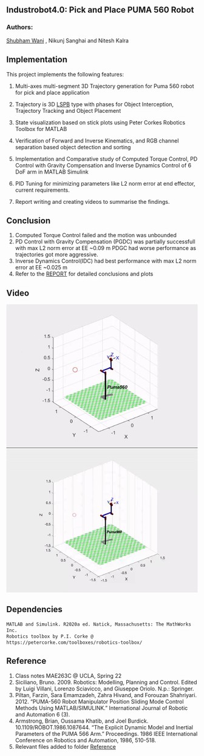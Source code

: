 ## Industrobot4.0: Pick and Place PUMA 560 Robot
### Authors:
[Shubham Wani](https://www.linkedin.com/in/shubhamwani/) , Nikunj Sanghai and Nitesh Kalra

## Implementation
This project implements the following features:
1. Multi-axes multi-segment 3D Trajectory generation for Puma 560 robot for pick and place application
2. Trajectory is 3D [LSPB](http://www.mnrlab.com/uploads/7/3/8/3/73833313/trajectory.pdf) type with phases for Object Interception, Trajectory Tracking and Object Placement

3. State visualization based on stick plots using Peter Corkes Robotics Toolbox for MATLAB
4. Verification of Forward and Inverse Kinematics, and RGB channel separation based object detection and sorting
5. Implementation and Comparative study of Computed Torque Control, PD Control with Gravity Compensation and Inverse Dynamics Control of 6 DoF arm in MATLAB Simulink
6. PID Tuning for minimizing parameters like L2 norm error at end effector, current requirements. 
7. Report writing and creating videos to summarise the findings.

## Conclusion
1. Computed Torque Control failed and the motion was unbounded
2. PD Control with Gravity Compensation (PGDC) was partially successfull with max L2 norm error at EE ~0.09 m
PDGC had worse performance as trajectories got more aggressive.
3. Inverse Dynamics Control(IDC) had best performance with max L2 norm error at EE ~0.025 m
4. Refer to the [REPORT](https://github.com/shubhamwani376/PUMA560_Industrial_Sorting_Robot/blob/main/Project%20Report.pdf) for detailed conclusions and plots


## Video
![PGDC](https://github.com/shubhamwani376/PUMA560_Industrial_Sorting_Robot/blob/main/P560_PDControlwithGravityCompensation/PD%20Control%20Gravity.gif)
![IDC](https://github.com/shubhamwani376/PUMA560_Industrial_Sorting_Robot/blob/main/P560_InverseDynamicsControl/InverseDynamicsControl_RobotTrajectory.gif)

## Dependencies
```
MATLAB and Simulink. R2020a ed. Natick, Massachusetts: The MathWorks Inc.
Robotics toolbox by P.I. Corke @ https://petercorke.com/toolboxes/robotics-toolbox/
```
## Reference
1. Class notes MAE263C @ UCLA, Spring 22
2. Siciliano, Bruno. 2009. Robotics: Modelling, Planning and Control. Edited by Luigi Villani, Lorenzo Sciavicco, and Giuseppe Oriolo. N.p.: Springer.
3. Piltan, Farzin, Sara Emamzadeh, Zahra Hivand, and Forouzan Shahriyari. 2012. “PUMA-560 Robot Manipulator
Position Sliding Mode Control Methods Using MATLAB/SIMULINK.” International Journal of Robotic and Automation 6 (3).
4. Armstrong, Brian, Oussama Khatib, and Joel Burdick. 10.1109/ROBOT.1986.1087644. “The Explicit Dynamic Model and Inertial Parameters of the PUMA 566 Arm.” Proceedings. 1986 IEEE International Conference on Robotics and Automation, 1986, 510-518.
5. Relevant files added to folder [Reference](https://github.com/shubhamwani376/PUMA560_Industrial_Sorting_Robot/tree/main/Reference)